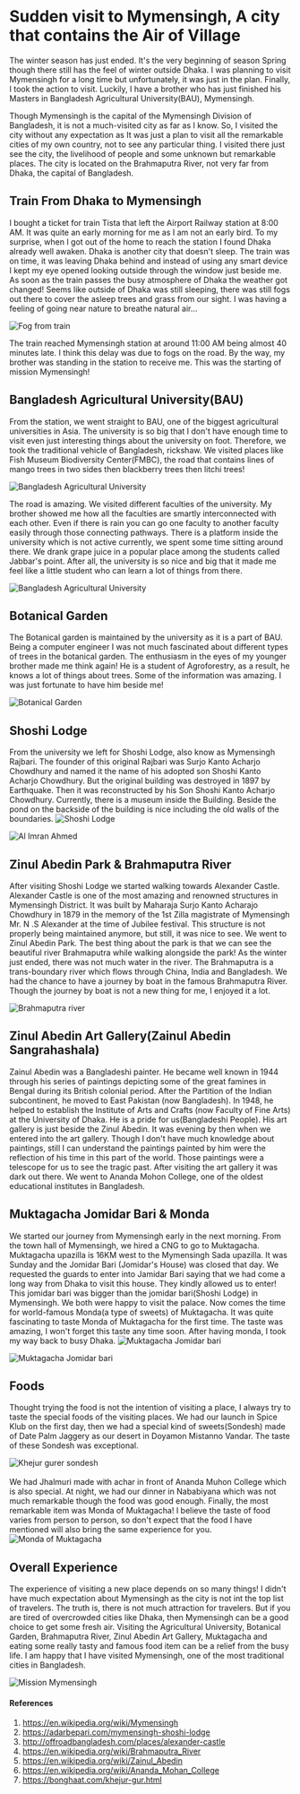 # Sudden visit to Mymensingh, A city that contains the Air of Village

The winter season has just ended. It's the very beginning of season Spring though there still has the feel of
winter outside Dhaka. I was planning to visit Mymensingh for a long time but unfortunately, it was just in the plan.
Finally, I took the action to visit. Luckily, I have a brother who has just finished his Masters in Bangladesh
Agricultural University(BAU), Mymensingh.

Though Mymensingh is the capital of the Mymensingh Division of Bangladesh, it is not a much-visited city as far as I 
know. So, I visited the city without any expectation as It was just a plan to visit all the remarkable cities of my
own country, not to see any particular thing. I visited there just see the city, the livelihood of people and some
unknown but remarkable places. The city is located on the Brahmaputra River, not very far from Dhaka, the capital of
Bangladesh.

## Train From Dhaka to Mymensingh
I bought a ticket for train Tista that left the Airport Railway station at 8:00 AM. It was quite
an early morning for me as I am not an early bird. To my surprise, when I got out of the home to reach the station
I found Dhaka already well awaken. Dhaka is another city that doesn't sleep. The train was on time, it was
leaving Dhaka behind and instead of using any smart device I kept my eye opened looking outside through the window just
beside me. As soon as the train passes the busy atmosphere of Dhaka the weather got changed! Seems like outside of
Dhaka was still sleeping, there was still fogs out there to cover the asleep trees and grass from our sight. I was
having a feeling of going near nature to breathe natural air...

<img src="https://raw.githubusercontent.com/alimranahmed/resources/master/sudden_visit_to_Mymensingh/1_fog_from_train-min.JPG" alt="Fog from train">

The train reached Mymensingh station at around 11:00 AM being almost 40 minutes late. I think this delay was due to
fogs on the road. By the way, my brother was standing in the station to receive me. This was the starting of mission
Mymensingh!

## Bangladesh Agricultural University(BAU) 
From the station, we went straight to BAU, one of the biggest agricultural universities in Asia. The university is so big
that I don't have enough time to visit even just interesting things about the university on foot. Therefore, we took the
traditional vehicle of Bangladesh, rickshaw. We visited places like Fish Museum Biodiversity Center(FMBC), the road
that contains lines of mango trees in two sides then blackberry trees then litchi trees!
 
<img src="https://raw.githubusercontent.com/alimranahmed/resources/master/sudden_visit_to_Mymensingh/4_BAU_mango_trees-min.JPG" alt="Bangladesh Agricultural University">

The road is amazing. We visited different faculties of the university. My brother showed me how all the faculties are
 smartly interconnected
with each other. Even if there is rain you can go one faculty to another faculty easily through those connecting pathways. 
There is a platform inside the university which is not active currently, we spent some time sitting around
there. We drank grape juice in a popular place among the students called Jabbar's point. After all, the university is
so nice and big that it made me feel like a little student who can learn a lot of things from there.

<img src="https://raw.githubusercontent.com/alimranahmed/resources/master/sudden_visit_to_Mymensingh/2_BAU_pond-min.JPG" alt="Bangladesh Agricultural University">    
    
## Botanical Garden
The Botanical garden is maintained by the university as it is a part of BAU. Being a computer engineer I was not
much fascinated about different types of trees in the botanical garden. The enthusiasm in the eyes of my younger brother
made me think again! He is a student of Agroforestry, as a result, he knows a lot of things about trees. Some of the
information was amazing. I was just fortunate to have him beside me!

<img src="https://raw.githubusercontent.com/alimranahmed/resources/master/sudden_visit_to_Mymensingh/5_Botanical_garden-min.JPG" alt="Botanical Garden"> 

## Shoshi Lodge
From the university we left for Shoshi Lodge, also know as Mymensingh Rajbari. The founder of this original Rajbari
was Surjo Kanto Acharjo Chowdhury and named it the name of his adopted son Shoshi Kanto Acharjo Chowdhury. But the
original building was destroyed in 1897 by Earthquake. Then it was reconstructed by his Son Shoshi Kanto Acharjo
Chowdhury. Currently, there is a museum inside the Building. Beside the pond on the backside of the building is
nice including the old walls of the boundaries. 
<img src="https://raw.githubusercontent.com/alimranahmed/resources/master/sudden_visit_to_Mymensingh/9_Shoshi_lodgh-min.JPG" alt="Shoshi Lodge">

<img src="https://raw.githubusercontent.com/alimranahmed/resources/master/sudden_visit_to_Mymensingh/10.1_shoshi_loudgh-min.JPG" alt="Al Imran Ahmed">

## Zinul Abedin Park & Brahmaputra River
After visiting Shoshi Lodge we started walking towards Alexander Castle. Alexander Castle is one of the most amazing and renowned structures in Mymensingh District. It was built by Maharaja Surjo Kanto Acharajo Chowdhury in 1879 in the memory of the 1st Zilla magistrate of Mymensingh Mr. N .S Alexander at the time of Jubilee festival. This structure is
not properly being maintained anymore, but still, it was nice to see. We went to Zinul Abedin Park. The best thing
about the park is that we can see the beautiful river Brahmaputra while walking alongside the park! As the winter
just ended, there was not much water in the river. The Brahmaputra is a trans-boundary river which flows through China, 
India and Bangladesh. We had the
chance to have a journey by boat in the famous Brahmaputra River. Though the journey by boat is not a new thing for me, I enjoyed it a lot.

<img src="https://raw.githubusercontent.com/alimranahmed/resources/master/sudden_visit_to_Mymensingh/13_Bromoputro_nod-min.JPG" alt="Brahmaputra river"> 
 
## Zinul Abedin Art Gallery(Zainul Abedin Sangrahashala)
Zainul Abedin was a Bangladeshi painter. He became well known in 1944 through his series of paintings depicting some of
the great famines in Bengal during its British colonial period. After the Partition of the Indian subcontinent, he moved to
East Pakistan (now Bangladesh). In 1948, he helped to establish the Institute of Arts and Crafts (now Faculty of Fine
Arts) at the University of Dhaka. He is a pride for us(Bangladeshi People). His art gallery is just beside the Zinul Abedin.
It was evening by then when we entered into the art gallery. Though I don't have much knowledge about paintings, still I can understand the paintings painted by him were the reflection of his time in this part of the world. Those
paintings were a telescope for us to see the tragic past. After visiting the art gallery it was dark out there. We
went to Ananda Mohon College, one of the oldest educational institutes in Bangladesh.
 
## Muktagacha Jomidar Bari & Monda
We started our journey from Mymensingh early in the next morning. From the town hall of Mymensingh, we hired a CNG to go
to Muktagacha. Muktagacha upazilla is 16KM west to the Mymensingh Sada upazilla. It was Sunday and the Jomidar Bari
(Jomidar's House) was closed that day. We requested the guards to enter into Jamidar Bari saying that we had come a
long way from Dhaka to visit this house. They kindly allowed us to enter! This jomidar bari was bigger than the
jomidar bari(Shoshi Lodge) in Mymensingh. We both were happy to visit the palace. Now comes the time
for world-famous Monda(a type of sweets) of Muktagacha. It was quite fascinating to taste Monda of Muktagacha for the
first time. The taste was amazing, I won't forget this taste any time soon. After having monda, I took my way
back to busy Dhaka.
<img src="https://raw.githubusercontent.com/alimranahmed/resources/master/sudden_visit_to_Mymensingh/14_Muktagach_jomidar_bari-min.JPG" alt="Muktagacha Jomidar bari">

<img src="https://raw.githubusercontent.com/alimranahmed/resources/master/sudden_visit_to_Mymensingh/19_Riyaj.JPG" alt="Muktagacha Jomidar bari">

## Foods
Thought trying the food is not the intention of visiting a place, I always try to taste the special foods of the
visiting places. We had our launch in Spice Klub on the first day, then we had a special kind of sweets(Sondesh) made
of Date Palm Jaggery as our desert in Doyamon Mistanno Vandar. The taste of these Sondesh was exceptional.

<img src="https://raw.githubusercontent.com/alimranahmed/resources/master/sudden_visit_to_Mymensingh/15_Muktagacha_jomidar_bari-min.JPG" alt="Khejur gurer sondesh"> 
<br><br>
We had Jhalmuri made with achar in front of Ananda Muhon College which is also special. At night, we had our dinner in
Nababiyana which was not much remarkable though the food was good enough. Finally, the most remarkable item was Monda of
Muktagacha! I believe the taste of food varies from person to person, so don't expect that the food I have mentioned
will also bring the same experience for you.  

<img src="https://raw.githubusercontent.com/alimranahmed/resources/master/sudden_visit_to_Mymensingh/16_Muktagachar_monda-min.JPG" alt="Monda of Muktagacha"> 

## Overall Experience
The experience of visiting a new place depends on so many things! I didn't have much expectation about Mymensingh as
the city is not int the top list of travelers. The truth is, there is not much attraction for travelers. But if
you are tired of overcrowded cities like Dhaka, then Mymensingh can be a good choice to get some fresh air. Visiting the
Agricultural University, Botanical Garden, Brahmaputra River, Zinul Abedin Art Gallery, Muktagacha and eating some
really tasty and famous food item can be a relief from the busy life. I am happy that I have visited Mymensingh, one
of the most traditional cities in Bangladesh. 

<img src="https://raw.githubusercontent.com/alimranahmed/resources/master/sudden_visit_to_Mymensingh/20_Imran_and_Riyaj.JPG" alt="Mission Mymensingh">


#### References
1. https://en.wikipedia.org/wiki/Mymensingh
2. https://adarbepari.com/mymensingh-shoshi-lodge
3. http://offroadbangladesh.com/places/alexander-castle
4. https://en.wikipedia.org/wiki/Brahmaputra_River
5. https://en.wikipedia.org/wiki/Zainul_Abedin
6. https://en.wikipedia.org/wiki/Ananda_Mohan_College
7. https://bonghaat.com/khejur-gur.html



